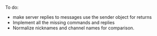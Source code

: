 To do:

* make server replies to messages use the sender object for returns
* Implement all the missing commands and replies
* Normalize nicknames and channel names for comparison.
